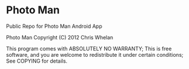 Photo Man
========

Public Repo for Photo Man Android App

Photo Man Copyright (C) 2012 Chris Whelan

This program comes with ABSOLUTELY NO WARRANTY;
This is free software, and you are welcome to redistribute it under certain conditions; See COPYING for details.
